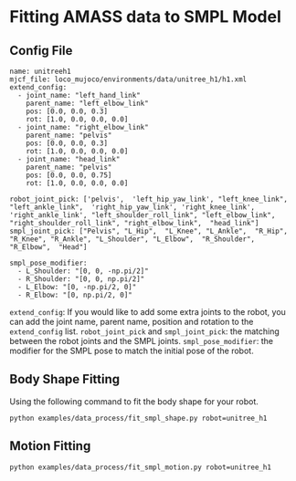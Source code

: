 # Fitting AMASS data to SMPL Model 

## Config File 

```
name: unitreeh1
mjcf_file: loco_mujoco/environments/data/unitree_h1/h1.xml
extend_config: 
  - joint_name: "left_hand_link"
    parent_name: "left_elbow_link"
    pos: [0.0, 0.0, 0.3]
    rot: [1.0, 0.0, 0.0, 0.0]
  - joint_name: "right_elbow_link"
    parent_name: "pelvis"
    pos: [0.0, 0.0, 0.3]
    rot: [1.0, 0.0, 0.0, 0.0]
  - joint_name: "head_link"
    parent_name: "pelvis"
    pos: [0.0, 0.0, 0.75]
    rot: [1.0, 0.0, 0.0, 0.0]
    
robot_joint_pick: ['pelvis',  'left_hip_yaw_link', "left_knee_link", "left_ankle_link",  'right_hip_yaw_link', 'right_knee_link', 'right_ankle_link', "left_shoulder_roll_link", "left_elbow_link",  "right_shoulder_roll_link", "right_elbow_link",  "head_link"]
smpl_joint_pick: ["Pelvis", "L_Hip",  "L_Knee", "L_Ankle",  "R_Hip", "R_Knee", "R_Ankle", "L_Shoulder", "L_Elbow",  "R_Shoulder", "R_Elbow",  "Head"]

smpl_pose_modifier:
  - L_Shoulder: "[0, 0, -np.pi/2]"
  - R_Shoulder: "[0, 0, np.pi/2]"
  - L_Elbow: "[0, -np.pi/2, 0]"
  - R_Elbow: "[0, np.pi/2, 0]"
```

`extend_config`: If you would like to add some extra joints to the robot, you can add the joint name, parent name, position and rotation to the `extend_config` list.
`robot_joint_pick` and `smpl_joint_pick`: the matching between the robot joints and the SMPL joints.
`smpl_pose_modifier`: the modifier for the SMPL pose to match the initial pose of the robot. 


## Body Shape Fitting 
Using the following command to fit the body shape for your robot. 

```
python examples/data_process/fit_smpl_shape.py robot=unitree_h1
```


## Motion Fitting 


```
python examples/data_process/fit_smpl_motion.py robot=unitree_h1
```